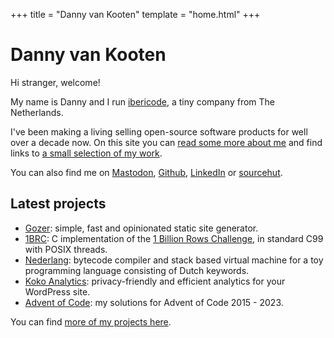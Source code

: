 +++
title = "Danny van Kooten"
template = "home.html"
+++

# Danny van Kooten

Hi stranger, welcome!

My name is Danny and I run [ibericode](https://www.ibericode.com/), a tiny company from The Netherlands.

I've been making a living selling open-source software products for well over a decade now. On this site you can [read some more about me](/about/) and find links to [a small selection of my work](/projects/).

You can also find me on <a href="https://toot.re/@dvk" rel="me nofollow">Mastodon</a>, <a href="https://github.com/dannyvankooten/" rel="me nofollow">Github</a>, <a href="https://www.linkedin.com/in/danny-van-kooten-55498824a/" rel="me nofollow">LinkedIn</a> or <a href="https://git.sr.ht/~dvko/" rel="me nofollow">sourcehut</a>.

## Latest projects

- [Gozer](https://github.com/dannyvankooten/gozer): simple, fast and opinionated static site generator.
- [1BRC](https://github.com/dannyvankooten/1brc): C implementation of the [1 Billion Rows Challenge](/blog/2024/1brc/), in standard C99 with POSIX threads.
- [Nederlang](https://github.com/dannyvankooten/nederlang): bytecode compiler
  and stack based virtual machine for a toy programming language consisting of Dutch keywords.
- [Koko Analytics](https://www.kokoanalytics.com/): privacy-friendly and efficient analytics for your WordPress site.
- [Advent of Code](https://github.com/dannyvankooten/advent-of-code): my solutions for Advent of Code 2015 - 2023.

You can find [more of my projects here](/projects/).

